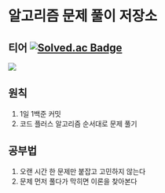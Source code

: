 # 알고리즘 문제 풀이 저장소

## 티어 [![Solved.ac Badge](https://img.shields.io/badge/solved.ac-grey?style=flat-square&logo=solved.ac&logoColor=white&)](https://www.acmicpc.net/user/Lia316)

<img src="http://mazassumnida.wtf/api/v2/generate_badge?boj=Lia316">


## 원칙
1. 1일 1백준 커밋
1. 코드 플러스 알고리즘 순서대로 문제 풀기

## 공부법
1. 오랜 시간 한 문제만 붙잡고 고민하지 않는다
2. 문제 먼저 풀다가 막히면 이론을 찾아본다
